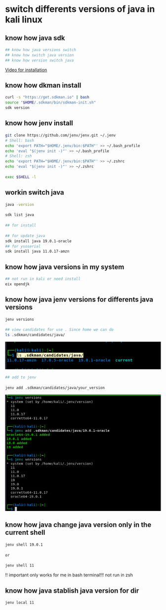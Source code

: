 # switch differents versions of java in kali linux

## know how java sdk
```bash
## know how java versions switch
## know how switch java version
## know how version switch java
```

[Video for installation](https://www.youtube.com/watch?v=uag_JeVg15s&ab_channel=V%C3%ADctorOrozco)

## know how dkman install

```bash
curl -s "https://get.sdkman.io" | bash
source "$HOME/.sdkman/bin/sdkman-init.sh"
sdk version
```

## know how jenv install

```bash
git clone https://github.com/jenv/jenv.git ~/.jenv
# Shell: bash
echo 'export PATH="$HOME/.jenv/bin:$PATH"' >> ~/.bash_profile
echo 'eval "$(jenv init -)"' >> ~/.bash_profile
# Shell: zsh
echo 'export PATH="$HOME/.jenv/bin:$PATH"' >> ~/.zshrc
echo 'eval "$(jenv init -)"' >> ~/.zshrc

exec $SHELL -l
```

## workin switch java

```bash
java -version

sdk list java

## for install 

## for update java
sdk install java 19.0.1-oracle 
## for ysoserial
sdk install java 11.0.17-amzn
```


## know how java versions in my system

```bash
## not run in kali or need install
eix opendjk
```

## know how java jenv versions for differents java versions

```bash
jenv versions

## view candidates for use . Since home we can do
ls .sdkman/candidates/java/
```
![](assets/2023-01-05-06-18-37.png)

```bash
## add to jenv

jenv add .sdkman/candidates/java/your_version

```

![](assets/2023-01-05-06-20-26.png)

## know how java change java version only in the current shell

```bash
jenv shell 19.0.1

or

jenv shell 11

```
!! important only works for me in bash terminal!!! not run in zsh

## know how java stablish java version for dir

```bash
jenv local 11
```


